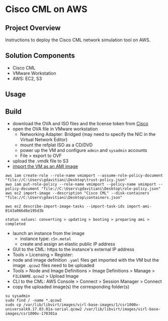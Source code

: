# Cisco CML on AWS


## Project Overview
Instructions to deploy the Cisco CML network simulation tool on AWS.


## Solution Components
- Cisco CML
- VMware Workstation
- AWS: EC2, S3


## Usage


## Build
- download the OVA and ISO files and the license token from [Cisco](https://learningnetworkstore.cisco.com/myaccount)
- open the OVA file in VMware workstation
  - Networking Adapter: Bridged (may need to specify the NIC in the Virtual Network Editor)
  - mount the refplat ISO as a CD/DVD
  - power up the VM and configure `admin` and `sysadmin` accounts
  - File > export to OVF
- upload the .vmdk file to S3
- [import the VM as an AMI image](https://docs.aws.amazon.com/vm-import/latest/userguide/vmimport-image-import.html)
```
aws iam create-role --role-name vmimport --assume-role-policy-document "file://C:\Users\gdavitiani\Desktop\trust-policy.json"
aws iam put-role-policy --role-name vmimport --policy-name vmimport --policy-document "file://C:\Users\gdavitiani\Desktop\role-policy.json"
aws ec2 import-image --description "Cisco CML" --disk-containers "file://C:\Users\gdavitiani\Desktop\containers.json"

aws ec2 describe-import-image-tasks --import-task-ids import-ami-0143a066d6e195d3b

status values: converting > updating > booting > preparing ami > completed
```

- launch an instance from the image
  - instance type: `c5n.metal`
  - create and assign an elastic public IP address
- GUI to the CML: https to the instance's external IP address
- Tools > Licensing > Register: <TOKEN>
- node and image definition `.yaml` files get imported with the VM but the image `.qcow2` files need to be uploaded
- Tools > Node and Image Definitions > Image Definitions > Manage > `FILENAME.qcow2` > Upload Image
- CLI to the CML: AWS Console > Connect > Session Manager > Connect
- copy the uploaded image(s) the corresponding folder(s)
```
su sysadmin
sudo find / -name *.qcow2
sudo cp /var/lib/libvirt/images/virl-base-images/1/csr1000v-universalk9.17.03.01a-serial.qcow2 /var/lib/libvirt/images/virl-base-images/csr1000v-170301a
```
